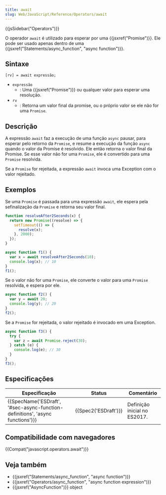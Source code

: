 ```yaml
---
title: await
slug: Web/JavaScript/Reference/Operators/await
---
```


{{jsSidebar("Operators")}}

O operador `await` é utilizado para esperar por uma {{jsxref("Promise")}}. Ele pode ser usado apenas dentro de uma {{jsxref("Statements/async_function", "async function")}}.

## Sintaxe

```
[rv] = await expressão;
```

- `expressão`
  - : Uma {{jsxref("Promise")}} ou qualquer valor para esperar uma resolução.
- `rv`
  - : Retorna um valor final da promise, ou o próprio valor se ele não for uma `Promise`.

## Descrição

A expressão `await` faz a execução de uma função `async` pausar, para esperar pelo retorno da `Promise`, e resume a execução da função `async` quando o valor da Promise é resolvido. Ele então retorna o valor final da Promise. Se esse valor não for uma `Promise`, ele é convertido para uma `Promise` resolvida.

Se a `Promise` for rejeitada, a expressão `await` invoca uma Exception com o valor rejeitado.

## Exemplos

Se uma `Promise` é passada para uma expressão `await`, ele espera pela sefinalização da `Promise` e retorna seu valor final.

```js
function resolveAfter2Seconds(x) {
  return new Promise((resolve) => {
    setTimeout(() => {
      resolve(x);
    }, 2000);
  });
}

async function f1() {
  var x = await resolveAfter2Seconds(10);
  console.log(x); // 10
}
f1();
```

Se o valor não for uma `Promise`, ele converte o valor para uma `Promise` resolvida, e espera por ele.

```js
async function f2() {
  var y = await 20;
  console.log(y); // 20
}
f2();
```

Se a `Promise` for rejeitada, o valor rejeitado é invocado em uma Exception.

```js
async function f3() {
  try {
    var z = await Promise.reject(30);
  } catch (e) {
    console.log(e); // 30
  }
}
f3();
```

## Especificações

| Especificação                                                                 | Status               | Comentário                   |
| ----------------------------------------------------------------------------- | -------------------- | ---------------------------- |
| {{SpecName('ESDraft', '#sec-async-function-definitions', 'async functions')}} | {{Spec2('ESDraft')}} | Definição inicial no ES2017. |

## Compatibilidade com navegadores

{{Compat("javascript.operators.await")}}

## Veja também

- {{jsxref("Statements/async_function", "async function")}}
- {{jsxref("Operators/async_function", "async function expression")}}
- {{jsxref("AsyncFunction")}} object
